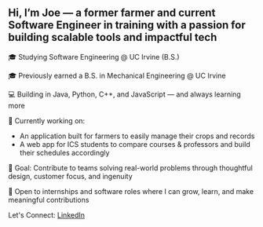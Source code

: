 ## Hi, I’m Joe — a former farmer and current Software Engineer in training with a passion for building scalable tools and impactful tech

🎓 Studying Software Engineering @ UC Irvine (B.S.)

🎓 Previously earned a B.S. in Mechanical Engineering @ UC Irvine

💻 Building in Java, Python, C++, and JavaScript — and always learning more

🚧 Currently working on:
- An application built for farmers to easily manage their crops and records
- A web app for ICS students to compare courses & professors and build their schedules accordingly

🎯 Goal: Contribute to teams solving real-world problems through thoughtful design, customer focus, and ingenuity

💼 Open to internships and software roles where I can grow, learn, and make meaningful contributions

Let's Connect: [LinkedIn](https://www.linkedin.com/in/joerogers212/)
